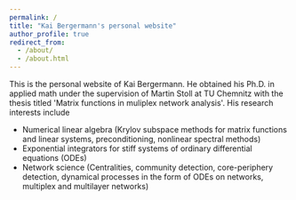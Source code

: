 ```yaml
---
permalink: /
title: "Kai Bergermann's personal website"
author_profile: true
redirect_from: 
  - /about/
  - /about.html
---
```


This is the personal website of Kai Bergermann. He obtained his Ph.D. in applied math under the supervision of Martin Stoll at TU Chemnitz with the thesis titled 'Matrix functions in muliplex network analysis'. His research interests include
- Numerical linear algebra (Krylov subspace methods for matrix functions and linear systems, preconditioning, nonlinear spectral methods)
- Exponential integrators for stiff systems of ordinary differential equations (ODEs)
- Network science (Centralities, community detection, core-periphery detection, dynamical processes in the form of ODEs on networks, multiplex and multilayer networks)
